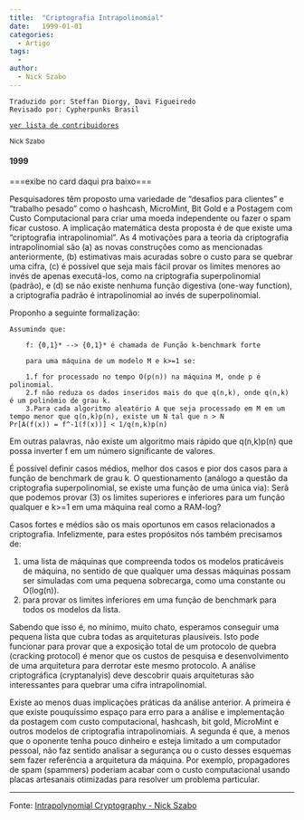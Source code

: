 ```yaml
---
title:  "Criptografia Intrapolinomial"
date:   1999-01-01
categories:
  - Artigo
tags:
  -
author:
  - Nick Szabo
---
```

```
Traduzido por: Steffan Diorgy, Davi Figueiredo
Revisado por: Cypherpunks Brasil
```
[```ver lista de contribuidores```](/about/#contribuidores)


<small>Nick Szabo</small>

#### 1999
===exibe no card daqui pra baixo===

Pesquisadores têm proposto uma variedade de “desafios para clientes” e “trabalho pesado” como o hashcash, MicroMint, Bit Gold e a Postagem com Custo Computacional para criar uma moeda independente ou fazer o spam ficar custoso. A implicação matemática desta proposta é de que existe uma “criptografia intrapolinomial”. As 4 motivações para a teoria da criptografia intrapolinomial são (a) as novas construções como as mencionadas anteriormente, (b) estimativas mais acuradas sobre o custo para se quebrar uma cifra, (c) é possível que seja mais fácil provar os limites menores ao invés de apenas executá-los, como na criptografia superpolinomial (padrão), e (d) se não existe nenhuma função digestiva (one-way function), a criptografia padrão é intrapolinomial ao invés de superpolinomial.

Proponho a seguinte formalização:

    Assumindo que: 

        f: {0,1}* --> {0,1}* é chamada de Função k-benchmark forte

        para uma máquina de um modelo M e k>=1 se:

        1.f for processado no tempo O(p(n)) na máquina M, onde p é polinomial.
        2.f não reduza os dados inseridos mais do que q(n,k), onde q(n,k) é um polinômio de grau k.
        3.Para cada algoritmo aleatório A que seja processado em M em um tempo menor que q(n,k)p(n), existe um N tal que n > N
    Pr[A(f(x)) = f^-1(f(x))] < 1/q(n,k)p(n)

Em outras palavras, não existe um algoritmo mais rápido que q(n,k)p(n) que possa inverter f em um número significante de valores.

É possível definir casos médios, melhor dos casos e pior dos casos para a função de benchmark de grau k. O questionamento (análogo a questão da criptografia superpolinomial, se existe uma função de uma única via): Serã que podemos provar (3) os limites superiores e inferiores para um função qualquer e k>=1 em uma máquina real como a RAM-log?

Casos fortes e médios são os mais oportunos em casos relacionados a criptografia. Infelizmente, para estes propósitos nós também precisamos de:

  1.  uma lista de máquinas que compreenda todos os modelos praticáveis de máquina, no sentido de que qualquer uma dessas máquinas possam ser simuladas com uma pequena sobrecarga, como uma constante ou O(log(n)).
  2.  para provar os limites inferiores em uma função de benchmark para todos os modelos da lista.

Sabendo que isso é, no mínimo, muito chato, esperamos conseguir uma pequena lista que cubra todas as arquiteturas plausíveis. Isto pode funcionar para provar que a exposição total de um protocolo de quebra (cracking protocol) é menor que os custos de pesquisa e desenvolvimento de uma arquitetura para derrotar este mesmo protocolo. A análise criptográfica (cryptanalyis) deve descobrir quais arquiteturas são interessantes para quebrar uma cifra intrapolinomial.

Existe ao menos duas implicações práticas da análise anterior. A primeira é que existe pouquíssimo espaço para erro para a análise e implementação da postagem com custo computacional, hashcash, bit gold, MicroMint e outros modelos de criptografia intrapolinomiais. A segunda é que, a menos que o oponente tenha pouco dinheiro e esteja limitado a um computador pessoal, não faz sentido analisar a segurança ou o custo desses esquemas sem fazer referência a arquitetura da máquina. Por exemplo, propagadores de spam (spammers) poderiam acabar com o custo computacional usando placas artesanais otimizadas para resolver um problema particular.


---
Fonte: [Intrapolynomial Cryptography - Nick Szabo](https://www.fon.hum.uva.nl/rob/Courses/InformationInSpeech/CDROM/Literature/LOTwinterschool2006/szabo.best.vwh.net/intrapoly.html)